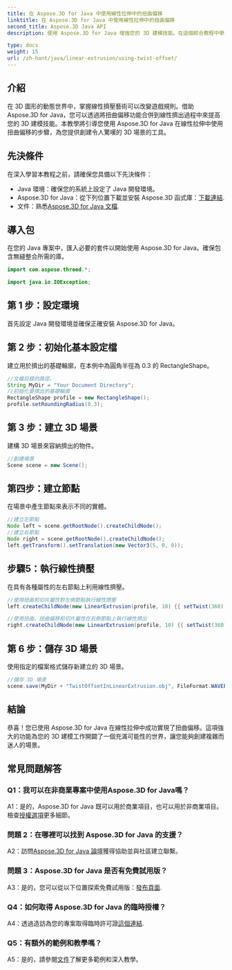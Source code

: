 ```yaml
---
title: 在 Aspose.3D for Java 中使用線性拉伸中的扭曲偏移
linktitle: 在 Aspose.3D for Java 中使用線性拉伸中的扭曲偏移
second_title: Aspose.3D Java API
description: 使用 Aspose.3D for Java 增強您的 3D 建模技能。在這個綜合教程中學習如何在線性拉伸中使用扭曲偏移。

type: docs
weight: 15
url: /zh-hant/java/linear-extrusion/using-twist-offset/
---
```

## 介紹

在 3D 圖形的動態世界中，掌握線性擠壓藝術可以改變遊戲規則。借助 Aspose.3D for Java，您可以透過將扭曲偏移功能合併到線性擠出過程中來提高您的 3D 建模技能。本教學將引導您使用 Aspose.3D for Java 在線性拉伸中使用扭曲偏移的步驟，為您提供創建令人驚嘆的 3D 場景的工具。

## 先決條件

在深入學習本教程之前，請確保您具備以下先決條件：

- Java 環境：確保您的系統上設定了 Java 開發環境。
-  Aspose.3D for Java：從下列位置下載並安裝 Aspose.3D 函式庫：[下載連結](https://releases.aspose.com/3d/java/).
- 文件：熟悉[Aspose.3D for Java 文檔](https://reference.aspose.com/3d/java/).

## 導入包

在您的 Java 專案中，匯入必要的套件以開始使用 Aspose.3D for Java。確保包含無縫整合所需的庫。

```java
import com.aspose.threed.*;

import java.io.IOException;
```

## 第 1 步：設定環境

首先設定 Java 開發環境並確保正確安裝 Aspose.3D for Java。

## 第 2 步：初始化基本設定檔

建立用於擠出的基礎輪廓，在本例中為圓角半徑為 0.3 的 RectangleShape。

```java
//文檔目錄的路徑。
String MyDir = "Your Document Directory";
//初始化要擠出的基礎輪廓
RectangleShape profile = new RectangleShape();
profile.setRoundingRadius(0.3);
```

## 第 3 步：建立 3D 場景

建構 3D 場景來容納擠出的物件。

```java
//創建場景
Scene scene = new Scene();
```

## 第四步：建立節點

在場景中產生節點來表示不同的實體。

```java
//建立左節點
Node left = scene.getRootNode().createChildNode();
//建立右節點
Node right = scene.getRootNode().createChildNode();
left.getTransform().setTranslation(new Vector3(5, 0, 0));
```

## 步驟5：執行線性擠壓

在具有各種屬性的左右節點上利用線性擠壓。

```java
//使用扭曲和切片屬性對左側節點執行線性擠壓
left.createChildNode(new LinearExtrusion(profile, 10) {{ setTwist(360); setSlices(100); }});

//使用扭曲、扭曲偏移和切片屬性在右側節點上執行線性擠出
right.createChildNode(new LinearExtrusion(profile, 10) {{ setTwist(360); setSlices(100); setTwistOffset(new Vector3(3, 0, 0)); }});
```

## 第 6 步：儲存 3D 場景

使用指定的檔案格式儲存新建立的 3D 場景。

```java
//儲存 3D 場景
scene.save(MyDir + "TwistOffsetInLinearExtrusion.obj", FileFormat.WAVEFRONTOBJ);
```

## 結論

恭喜！您已使用 Aspose.3D for Java 在線性拉伸中成功實現了扭曲偏移。這項強大的功能為您的 3D 建模工作開闢了一個充滿可能性的世界，讓您能夠創建複雜而迷人的場景。

## 常見問題解答

### Q1：我可以在非商業專案中使用Aspose.3D for Java嗎？

 A1：是的，Aspose.3D for Java 既可以用於商業項目，也可以用於非商業項目。檢查[授權選項](https://purchase.aspose.com/buy)更多細節。

### 問題 2：在哪裡可以找到 Aspose.3D for Java 的支援？

 A2：訪問[Aspose.3D for Java 論壇](https://forum.aspose.com/c/3d/18)獲得協助並與社區建立聯繫。

### 問題 3：Aspose.3D for Java 是否有免費試用版？

 A3：是的，您可以從以下位置探索免費試用版：[發布頁面](https://releases.aspose.com/).

### Q4：如何取得 Aspose.3D for Java 的臨時授權？

 A4：透過造訪為您的專案取得臨時許可證[這個連結](https://purchase.aspose.com/temporary-license/).

### Q5：有額外的範例和教學嗎？

 A5：是的，請參閱[文件](https://reference.aspose.com/3d/java/)了解更多範例和深入教學。